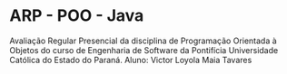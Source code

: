 # ARP - POO - Java
 Avaliação Regular Presencial da disciplina de Programação Orientada à Objetos do curso de Engenharia de Software da Pontifícia Universidade Católica do Estado do Paraná. Aluno: Victor Loyola Maia Tavares
